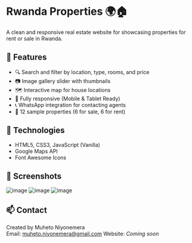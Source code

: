 # Rwanda Properties 🌍🏠

A clean and responsive real estate website for showcasing properties for rent or sale in Rwanda.

## 🌟 Features
- 🔍 Search and filter by location, type, rooms, and price
- 📷 Image gallery slider with thumbnails
- 🗺️ Interactive map for house locations
- 📱 Fully responsive (Mobile & Tablet Ready)
- 📞 WhatsApp integration for contacting agents
- 📂 12 sample properties (6 for sale, 6 for rent)

## 🚀 Technologies
- HTML5, CSS3, JavaScript (Vanilla)
- Google Maps API
- Font Awesome Icons

## 📸 Screenshots
![image](https://github.com/user-attachments/assets/7035ce6d-fd48-43ad-b1fa-34ceb9ed0875)
![image](https://github.com/user-attachments/assets/75ae70c3-e42a-49bc-b0f7-dd41e635089b)
![image](https://github.com/user-attachments/assets/bd85c4cf-e61f-4788-a650-a53d60cf2d60)



## 📫 Contact
Created by Muheto Niyonemera  
Email: muheto.niyonemera@gmail.com 
Website: *Coming soon*
